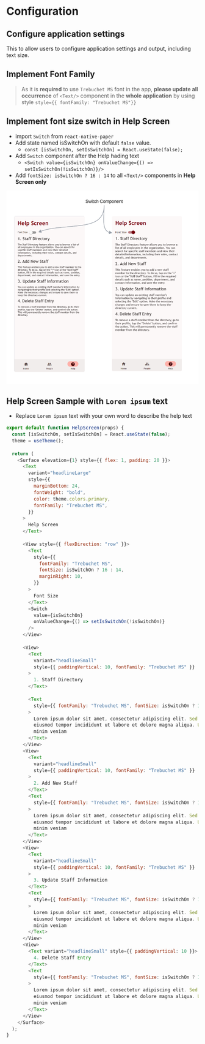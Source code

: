 # Configuration

## Configure application settings

This to allow users to configure application settings and output, including text size.

## Implement Font Family

> As it is **required** to use `Trebuchet MS` font in the app, **please update all occurrence** of `<Text/>` component in the **whole application** by using style `style={{ fontFamily: "Trebuchet MS"}}`

## Implement font size switch in Help Screen

- import `Switch` from `react-native-paper`
- Add state named isSwitchOn with default `false` value.
  - `const [isSwitchOn, setIsSwitchOn] = React.useState(false);`
- Add `Switch` component after the Help hading text
  - `<Switch value={isSwitchOn} onValueChange={() => setIsSwitchOn(!isSwitchOn)}/>`
- Add `fontSize: isSwitchOn ? 16 : 14` to all `<Text/>` components in **Help Screen only**

![1](Images/JH_2024-11-25-20-05-16.png)

## Help Screen Sample with `Lorem ipsum` text

- Replace `Lorem ipsum` text with your own word to describe the help text

```javascript
export default function HelpScreen(props) {
  const [isSwitchOn, setIsSwitchOn] = React.useState(false);
  theme = useTheme();

  return (
    <Surface elevation={1} style={{ flex: 1, padding: 20 }}>
      <Text
        variant="headlineLarge"
        style={{
          marginBottom: 24,
          fontWeight: "bold",
          color: theme.colors.primary,
          fontFamily: "Trebuchet MS",
        }}
      >
        Help Screen
      </Text>

      <View style={{ flexDirection: "row" }}>
        <Text
          style={{
            fontFamily: "Trebuchet MS",
            fontSize: isSwitchOn ? 16 : 14,
            marginRight: 10,
          }}
        >
          Font Size
        </Text>
        <Switch
          value={isSwitchOn}
          onValueChange={() => setIsSwitchOn(!isSwitchOn)}
        />
      </View>

      <View>
        <Text
          variant="headlineSmall"
          style={{ paddingVertical: 10, fontFamily: "Trebuchet MS" }}
        >
          1. Staff Directory
        </Text>

        <Text
          style={{ fontFamily: "Trebuchet MS", fontSize: isSwitchOn ? 16 : 14 }}
        >
          Lorem ipsum dolor sit amet, consectetur adipiscing elit. Sed do
          eiusmod tempor incididunt ut labore et dolore magna aliqua. Ut enim ad
          minim veniam
        </Text>
      </View>
      <View>
        <Text
          variant="headlineSmall"
          style={{ paddingVertical: 10, fontFamily: "Trebuchet MS" }}
        >
          2. Add New Staff
        </Text>
        <Text
          style={{ fontFamily: "Trebuchet MS", fontSize: isSwitchOn ? 16 : 14 }}
        >
          Lorem ipsum dolor sit amet, consectetur adipiscing elit. Sed do
          eiusmod tempor incididunt ut labore et dolore magna aliqua. Ut enim ad
          minim veniam
        </Text>
      </View>
      <View>
        <Text
          variant="headlineSmall"
          style={{ paddingVertical: 10, fontFamily: "Trebuchet MS" }}
        >
          3. Update Staff Information
        </Text>
        <Text
          style={{ fontFamily: "Trebuchet MS", fontSize: isSwitchOn ? 16 : 14 }}
        >
          Lorem ipsum dolor sit amet, consectetur adipiscing elit. Sed do
          eiusmod tempor incididunt ut labore et dolore magna aliqua. Ut enim ad
          minim veniam
        </Text>
      </View>
      <View>
        <Text variant="headlineSmall" style={{ paddingVertical: 10 }}>
          4. Delete Staff Entry
        </Text>
        <Text
          style={{ fontFamily: "Trebuchet MS", fontSize: isSwitchOn ? 16 : 14 }}
        >
          Lorem ipsum dolor sit amet, consectetur adipiscing elit. Sed do
          eiusmod tempor incididunt ut labore et dolore magna aliqua. Ut enim ad
          minim veniam
        </Text>
      </View>
    </Surface>
  );
}
```
